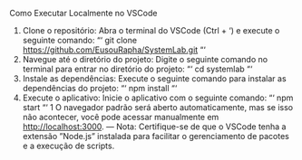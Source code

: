 Como Executar Localmente no VSCode
1. Clone o repositório:
Abra o terminal do VSCode (Ctrl + ‘) e execute o seguinte comando:
“‘ git clone https://github.com/EusouRapha/SystemLab.git “‘
2. Navegue até o diretório do projeto:
Digite o seguinte comando no terminal para entrar no diretório do projeto:
“‘ cd systemlab “‘
3. Instale as dependências:
Execute o seguinte comando para instalar as dependências do projeto:
“‘ npm install “‘
4. Execute o aplicativo:
Inicie o aplicativo com o seguinte comando:
“‘ npm start “‘
1
O navegador padrão será aberto automaticamente, mas se isso não acontecer,
você pode acessar manualmente em [http://localhost:3000](http://localhost:3000).
—
Nota: Certifique-se de que o VSCode tenha a extensão ”Node.js” instalada
para facilitar o gerenciamento de pacotes e a execução de scripts.
